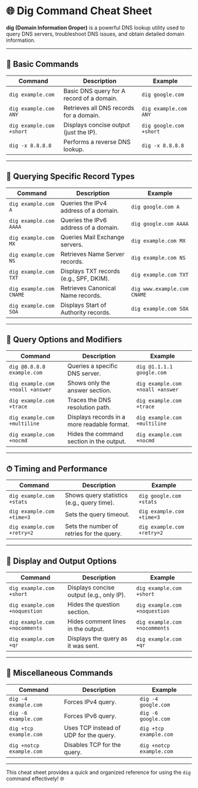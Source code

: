 # 🌐 Dig Command Cheat Sheet

**dig (Domain Information Groper)** is a powerful DNS lookup utility used to query DNS servers, troubleshoot DNS issues, and obtain detailed domain information.

---

## 📘 Basic Commands

| **Command**               | **Description**                                | **Example**               |
|---------------------------|------------------------------------------------|---------------------------|
| `dig example.com`         | Basic DNS query for A record of a domain.      | `dig google.com`          |
| `dig example.com ANY`      | Retrieves all DNS records for a domain.        | `dig example.com ANY`     |
| `dig example.com +short`   | Displays concise output (just the IP).         | `dig google.com +short`   |
| `dig -x 8.8.8.8`           | Performs a reverse DNS lookup.                 | `dig -x 8.8.8.8`          |

---

## 📜 Querying Specific Record Types

| **Command**               | **Description**                                | **Example**               |
|---------------------------|------------------------------------------------|---------------------------|
| `dig example.com A`       | Queries the IPv4 address of a domain.          | `dig google.com A`        |
| `dig example.com AAAA`    | Queries the IPv6 address of a domain.          | `dig google.com AAAA`     |
| `dig example.com MX`      | Queries Mail Exchange servers.                 | `dig example.com MX`      |
| `dig example.com NS`      | Retrieves Name Server records.                 | `dig example.com NS`      |
| `dig example.com TXT`     | Displays TXT records (e.g., SPF, DKIM).        | `dig example.com TXT`     |
| `dig example.com CNAME`   | Retrieves Canonical Name records.              | `dig www.example.com CNAME`|
| `dig example.com SOA`     | Displays Start of Authority records.           | `dig example.com SOA`     |

---

## 🔄 Query Options and Modifiers

| **Command**                     | **Description**                                | **Example**                     |
|---------------------------------|------------------------------------------------|---------------------------------|
| `dig @8.8.8.8 example.com`      | Queries a specific DNS server.                | `dig @1.1.1.1 google.com`       |
| `dig example.com +noall +answer`| Shows only the answer section.                | `dig example.com +noall +answer`|
| `dig example.com +trace`        | Traces the DNS resolution path.               | `dig example.com +trace`        |
| `dig example.com +multiline`    | Displays records in a more readable format.   | `dig example.com +multiline`    |
| `dig example.com +nocmd`        | Hides the command section in the output.      | `dig example.com +nocmd`        |

---

## ⏱ Timing and Performance

| **Command**               | **Description**                                | **Example**               |
|---------------------------|------------------------------------------------|---------------------------|
| `dig example.com +stats`  | Shows query statistics (e.g., query time).     | `dig google.com +stats`   |
| `dig example.com +time=3` | Sets the query timeout.                        | `dig example.com +time=3` |
| `dig example.com +retry=2`| Sets the number of retries for the query.      | `dig example.com +retry=2`|

---

## 📜 Display and Output Options

| **Command**               | **Description**                                | **Example**               |
|---------------------------|------------------------------------------------|---------------------------|
| `dig example.com +short`  | Displays concise output (e.g., only IP).       | `dig example.com +short`  |
| `dig example.com +noquestion`| Hides the question section.                 | `dig example.com +noquestion`|
| `dig example.com +nocomments`| Hides comment lines in the output.          | `dig example.com +nocomments`|
| `dig example.com +qr`     | Displays the query as it was sent.            | `dig example.com +qr`     |

---

## 🔧 Miscellaneous Commands

| **Command**               | **Description**                                | **Example**               |
|---------------------------|------------------------------------------------|---------------------------|
| `dig -4 example.com`      | Forces IPv4 query.                             | `dig -4 google.com`       |
| `dig -6 example.com`      | Forces IPv6 query.                             | `dig -6 google.com`       |
| `dig +tcp example.com`    | Uses TCP instead of UDP for the query.         | `dig +tcp example.com`    |
| `dig +notcp example.com`  | Disables TCP for the query.                   | `dig +notcp example.com`  |

---

This cheat sheet provides a quick and organized reference for using the `dig` command effectively! 🌐